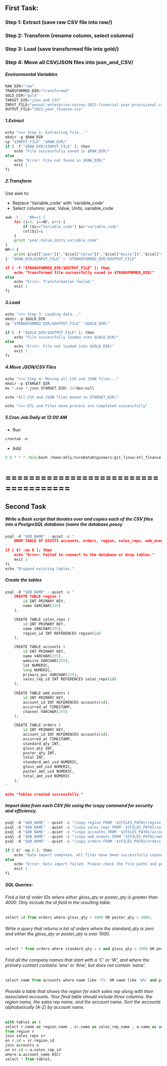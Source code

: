 ## First Task:

### Step 1: Extract (save raw CSV file into raw/)
### Step 2: Transform (rename column, select columns)
### Step 3: Load (save transformed file into gold/)
### Step 4: Move all CSV/JSON files into json_and_CSV/

##### Environmental Variables

```python
RAW_DIR="raw"
TRANSFORMED_DIR="transformed"
GOLD_DIR="gold"
TARGET_DIR="json_and_CSV"
INPUT_FILE="annual-enterprise-survey-2023-financial-year-provisional.csv"
OUTPUT_FILE="2023_year_finance.csv"
```

##### 1.Extract

```python
echo ">>> Step 1: Extracting file..."
mkdir -p $RAW_DIR
cp "$INPUT_FILE" "$RAW_DIR/"
if [ -f "$RAW_DIR/$INPUT_FILE" ]; then
    echo "File successfully saved in $RAW_DIR/"
else
    echo "Error: File not found in $RAW_DIR/"
    exit 1
fi
```

##### 2.Transform
Use awk to:
- Replace 'Variable_code' with 'variable_code'
- Select columns: year, Value, Units, variable_code

```python
awk -F',' 'NR==1 {
    for (i=1; i<=NF; i++) {
        if ($i=="Variable_code") $i="variable_code"
        col[$i]=i
    }
    print "year,Value,Units,variable_code"
}
NR>1 {
    print $(col["year"])","$(col["Value"])","$(col["Units"])","$(col["variable_code"])
}' "$RAW_DIR/$INPUT_FILE" > "$TRANSFORMED_DIR/$OUTPUT_FILE"

if [ -f "$TRANSFORMED_DIR/$OUTPUT_FILE" ]; then
    echo "Transformed file successfully saved in $TRANSFORMED_DIR/"
else
    echo "Error: Transformation failed."
    exit 1
fi
```

##### 3.Load

```python
echo ">>> Step 3: Loading data..."
mkdir -p $GOLD_DIR
cp "$TRANSFORMED_DIR/$OUTPUT_FILE" "$GOLD_DIR/"

if [ -f "$GOLD_DIR/$OUTPUT_FILE" ]; then
    echo "File successfully loaded into $GOLD_DIR/"
else
    echo "Error: File not loaded into $GOLD_DIR/"
    exit 1
fi

```

##### 4.Move JSON/CSV Files

```python
echo ">>> Step 4: Moving all CSV and JSON files..."
mkdir -p $TARGET_DIR
mv *.csv *.json $TARGET_DIR/ 2>/dev/null

echo "All CSV and JSON files moved to $TARGET_DIR/"

echo ">>> ETL and Files move process are completed successfully"
```

##### 5.Cron Job Daily at 12:00 AM

- Run
```python
crontab -e
```

- Add
```python
0 0 * * * /bin/bash /home/ahly/CoreDataEngineers/git_linux/etl_finance.sh >> /home/ahly/CoreDataEngineers/git_linux/logs/etl_log.txt 2>&1
```
# =====================================

## Second Task

##### Write a Bash script that iterates over and copies each of the CSV files into a PostgreSQL database (name the database posey

```python
psql -d "$DB_NAME" --quiet -c "
    DROP TABLE IF EXISTS accounts, orders, region, sales_reps, web_events CASCADE;
"
if [ $? -ne 0 ]; then
    echo "Error: Failed to connect to the database or drop tables."
    exit 1
fi
echo "Dropped existing tables."
```

##### Create the tables

```python
psql -d "$DB_NAME" --quiet -c "
    CREATE TABLE region (
        id INT PRIMARY KEY,
        name VARCHAR(255)
    );

    CREATE TABLE sales_reps (
        id INT PRIMARY KEY,
        name VARCHAR(255),
        region_id INT REFERENCES region(id)
    );

    CREATE TABLE accounts (
        id INT PRIMARY KEY,
        name VARCHAR(255),
        website VARCHAR(255),
        lat NUMERIC,
        long NUMERIC,
        primary_poc VARCHAR(255),
        sales_rep_id INT REFERENCES sales_reps(id)
    );
    
    CREATE TABLE web_events (
        id INT PRIMARY KEY,
        account_id INT REFERENCES accounts(id),
        occurred_at TIMESTAMP,
        channel VARCHAR(255)
    );

    CREATE TABLE orders (
        id INT PRIMARY KEY,
        account_id INT REFERENCES accounts(id),
        occurred_at TIMESTAMP,
        standard_qty INT,
        gloss_qty INT,
        poster_qty INT,
        total INT,
        standard_amt_usd NUMERIC,
        gloss_amt_usd NUMERIC,
        poster_amt_usd NUMERIC,
        total_amt_usd NUMERIC
    );
"

echo "Tables created successfully."
```

##### Import data from each CSV file using the \copy command for security and efficiency.

```python
psql -d "$DB_NAME" --quiet -c "\copy region FROM '${FILES_PATH}/region.csv' DELIMITER ',' CSV HEADER;"
psql -d "$DB_NAME" --quiet -c "\copy sales_reps FROM '${FILES_PATH}/sales_reps.csv' DELIMITER ',' CSV HEADER;"
psql -d "$DB_NAME" --quiet -c "\copy accounts FROM '${FILES_PATH}/accounts.csv' DELIMITER ',' CSV HEADER;"
psql -d "$DB_NAME" --quiet -c "\copy web_events FROM '${FILES_PATH}/web_events.csv' DELIMITER ',' CSV HEADER;"
psql -d "$DB_NAME" --quiet -c "\copy orders FROM '${FILES_PATH}/orders.csv' DELIMITER ',' CSV HEADER;"

if [ $? -eq 0 ]; then
    echo "Data import complete. All files have been successfully copied into the '${DB_NAME}' database."
else
    echo "Error: Data import failed. Please check the file paths and permissions."
    exit 1
fi
```

##### SQL Queries:

###### Find a list of order IDs where either gloss_qty or poster_qty is greater than 4000. Only include the id field in the resulting table.

```python
select id from orders where gloss_qty > 4000 OR poster_qty > 4000;
```

###### Write a query that returns a list of orders where the standard_qty is zero and either the gloss_qty or poster_qty is over 1000.

```python
select * from orders where standard_qty = 0 and gloss_qty > 1000 OR poster_qty > 1000;
```

###### Find all the company names that start with a 'C' or 'W', and where the primary contact contains 'ana' or 'Ana', but does not contain 'eana'.

```python
select name from accounts where name like 'C%' OR name like 'W%' and primary_poc like '%ana%' and primary_poc not like '%eana%'
```

######  Provide a table that shows the region for each sales rep along with their associated accounts. Your final table should include three columns: the region name, the sales rep name, and the account name. Sort the accounts alphabetically (A-Z) by account name.

```python
with table1 as (
select r.name as region_name , sr.name as sales_rep_name , a.name as account_name
from region r
join sales_reps sr
on r.id = sr.region_id
join accounts a
on sr.id = a.sales_rep_id
where a.account_name ASC)
select * from table1;
```
